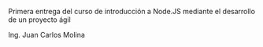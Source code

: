 Primera entrega del curso de introducción a Node.JS mediante el desarrollo de un proyecto ágil

Ing. Juan Carlos Molina